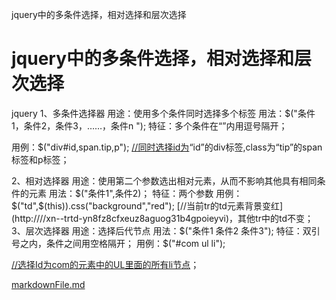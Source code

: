jquery中的多条件选择，相对选择和层次选择

# jquery中的多条件选择，相对选择和层次选择

jquery
1、多条件选择器
用途：使用多个条件同时选择多个标签
用法：$("条件1，条件2，条件3，……，条件n ");
特征：多个条件在“”内用逗号隔开；

用例：$("div#id,span.tip,p"); [//同时选择id为](http:////xn--id-vz2c32uuxu4fehs3g)“id”的div标签,class为“tip”的span标签和p标签；

2、相对选择器
用途：使用第二个参数选出相对元素，从而不影响其他具有相同条件的元素
用法：$("条件1",条件2)；
特征：两个参数
用例：$("td",$(this)).css("background","red");
[//当前tr的td元素背景变红](http:////xn--trtd-yn8fz8cfxeuz8aguog31b4gpoieyvi)，其他tr中的td不变；
3、层次选择器
用途：选择后代节点
用法：$("条件1 条件2 条件3");
特征：双引号之内，条件之间用空格隔开；
用例：$("#com ul li");

[//选择Id为com的元素中的UL里面的所有li节点](http:////xn--IdcomULli-ul6nle981bpt1dk6b51z1r0bcuucac9494acwxg59d1qiu28a)；

[markdownFile.md](../_resources/ac9289d516c6daab4ce87f8b0a1e4dd2.bin)